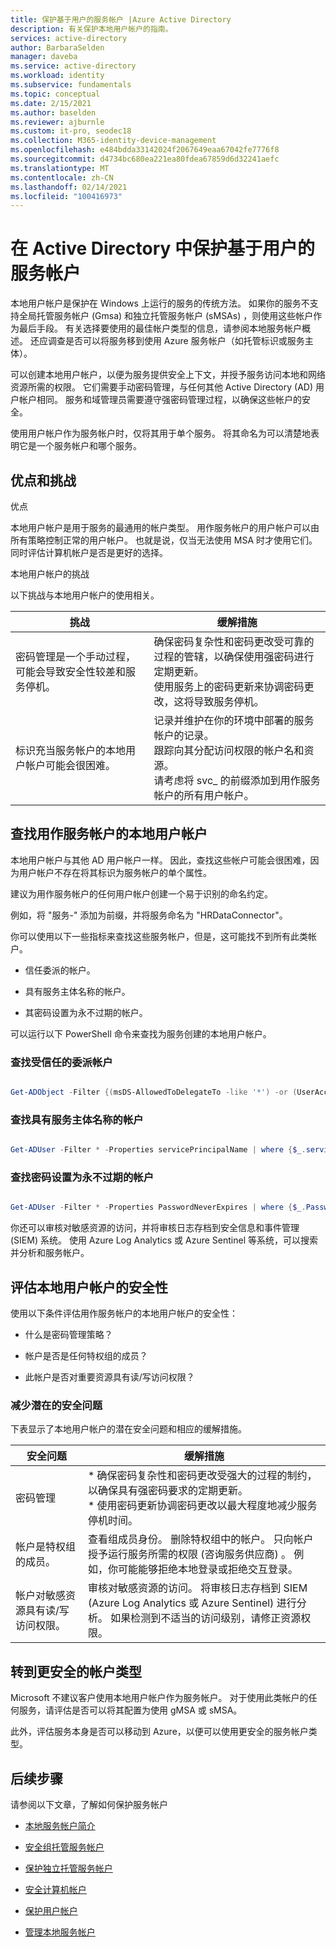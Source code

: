 ```yaml
---
title: 保护基于用户的服务帐户 |Azure Active Directory
description: 有关保护本地用户帐户的指南。
services: active-directory
author: BarbaraSelden
manager: daveba
ms.service: active-directory
ms.workload: identity
ms.subservice: fundamentals
ms.topic: conceptual
ms.date: 2/15/2021
ms.author: baselden
ms.reviewer: ajburnle
ms.custom: it-pro, seodec18
ms.collection: M365-identity-device-management
ms.openlocfilehash: e484bdda33142024f2067649eaa67042fe7776f8
ms.sourcegitcommit: d4734bc680ea221ea80fdea67859d6d32241aefc
ms.translationtype: MT
ms.contentlocale: zh-CN
ms.lasthandoff: 02/14/2021
ms.locfileid: "100416973"
---
```

# <a name="securing-user-based-service-accounts-in-active-directory"></a>在 Active Directory 中保护基于用户的服务帐户

本地用户帐户是保护在 Windows 上运行的服务的传统方法。 如果你的服务不支持全局托管服务帐户 (Gmsa) 和独立托管服务帐户 (sMSAs) ，则使用这些帐户作为最后手段。 有关选择要使用的最佳帐户类型的信息，请参阅本地服务帐户概述。 还应调查是否可以将服务移到使用 Azure 服务帐户（如托管标识或服务主体）。 

可以创建本地用户帐户，以便为服务提供安全上下文，并授予服务访问本地和网络资源所需的权限。 它们需要手动密码管理，与任何其他 Active Directory (AD) 用户帐户相同。 服务和域管理员需要遵守强密码管理过程，以确保这些帐户的安全。

使用用户帐户作为服务帐户时，仅将其用于单个服务。 将其命名为可以清楚地表明它是一个服务帐户和哪个服务。 

## <a name="benefits-and-challenges"></a>优点和挑战

优点

本地用户帐户是用于服务的最通用的帐户类型。 用作服务帐户的用户帐户可以由所有策略控制正常的用户帐户。 也就是说，仅当无法使用 MSA 时才使用它们。 同时评估计算机帐户是否是更好的选择。 

本地用户帐户的挑战

以下挑战与本地用户帐户的使用相关。

| 挑战| 缓解措施 |
| - | - |
| 密码管理是一个手动过程，可能会导致安全性较差和服务停机。| 确保密码复杂性和密码更改受可靠的过程的管辖，以确保使用强密码进行定期更新。 <br> 使用服务上的密码更新来协调密码更改，这将导致服务停机。 |
| 标识充当服务帐户的本地用户帐户可能会很困难。| 记录并维护在你的环境中部署的服务帐户的记录。 <br> 跟踪向其分配访问权限的帐户名和资源。 <br> 请考虑将 svc_ 的前缀添加到用作服务帐户的所有用户帐户。 |


## <a name="find-on-premises-user-accounts-used-as-service-accounts"></a>查找用作服务帐户的本地用户帐户

本地用户帐户与其他 AD 用户帐户一样。 因此，查找这些帐户可能会很困难，因为用户帐户不存在将其标识为服务帐户的单个属性。 

建议为用作服务帐户的任何用户帐户创建一个易于识别的命名约定。

例如，将 "服务-" 添加为前缀，并将服务命名为 "HRDataConnector"。

你可以使用以下一些指标来查找这些服务帐户，但是，这可能找不到所有此类帐户。

* 信任委派的帐户。

* 具有服务主体名称的帐户。

* 其密码设置为永不过期的帐户。

可以运行以下 PowerShell 命令来查找为服务创建的本地用户帐户。

### <a name="find-accounts-trusted-for-delegation"></a>查找受信任的委派帐户

```PowerShell

Get-ADObject -Filter {(msDS-AllowedToDelegateTo -like '*') -or (UserAccountControl -band 0x0080000) -or (UserAccountControl -band 0x1000000)} -prop samAccountName,msDS-AllowedToDelegateTo,servicePrincipalName,userAccountControl | select DistinguishedName,ObjectClass,samAccountName,servicePrincipalName, @{name='DelegationStatus';expression={if($_.UserAccountControl -band 0x80000){'AllServices'}else{'SpecificServices'}}}, @{name='AllowedProtocols';expression={if($_.UserAccountControl -band 0x1000000){'Any'}else{'Kerberos'}}}, @{name='DestinationServices';expression={$_.'msDS-AllowedToDelegateTo'}}

```

### <a name="find-accounts-with-service-principle-names"></a>查找具有服务主体名称的帐户

```PowerShell

Get-ADUser -Filter * -Properties servicePrincipalName | where {$_.servicePrincipalName -ne $null}

```

 

### <a name="find-accounts-with-passwords-set-to-never-expire"></a>查找密码设置为永不过期的帐户

```PowerShell

Get-ADUser -Filter * -Properties PasswordNeverExpires | where {$_.PasswordNeverExpires -eq $true}

```


你还可以审核对敏感资源的访问，并将审核日志存档到安全信息和事件管理 (SIEM) 系统。 使用 Azure Log Analytics 或 Azure Sentinel 等系统，可以搜索并分析和服务帐户。

## <a name="assess-security-of-on-premises-user-accounts"></a>评估本地用户帐户的安全性

使用以下条件评估用作服务帐户的本地用户帐户的安全性：

* 什么是密码管理策略？

* 帐户是否是任何特权组的成员？

* 此帐户是否对重要资源具有读/写访问权限？

### <a name="mitigate-potential-security-issues"></a>减少潜在的安全问题

下表显示了本地用户帐户的潜在安全问题和相应的缓解措施。

| 安全问题| 缓解措施 |
| - | - |
| 密码管理|* 确保密码复杂性和密码更改受强大的过程的制约，以确保具有强密码要求的定期更新。 <br> * 使用密码更新协调密码更改以最大程度地减少服务停机时间。 |
| 帐户是特权组的成员。| 查看组成员身份。 删除特权组中的帐户。 只向帐户授予运行服务所需的权限 (咨询服务供应商) 。 例如，你可能能够拒绝本地登录或拒绝交互登录。 |
| 帐户对敏感资源具有读/写访问权限。| 审核对敏感资源的访问。 将审核日志存档到 SIEM (Azure Log Analytics 或 Azure Sentinel) 进行分析。 如果检测到不适当的访问级别，请修正资源权限。 |


## <a name="move-to-more-secure-account-types"></a>转到更安全的帐户类型

Microsoft 不建议客户使用本地用户帐户作为服务帐户。 对于使用此类帐户的任何服务，请评估是否可以将其配置为使用 gMSA 或 sMSA。

此外，评估服务本身是否可以移动到 Azure，以便可以使用更安全的服务帐户类型。 

## <a name="next-steps"></a>后续步骤
请参阅以下文章，了解如何保护服务帐户

* [本地服务帐户简介](service-accounts-on-premises.md)

* [安全组托管服务帐户](service-accounts-group-managed.md)

* [保护独立托管服务帐户](service-accounts-standalone-managed.md)

* [安全计算机帐户](service-accounts-computer.md)

* [保护用户帐户](service-accounts-user-on-premises.md)

* [管理本地服务帐户](service-accounts-govern-on-premises.md)

 

